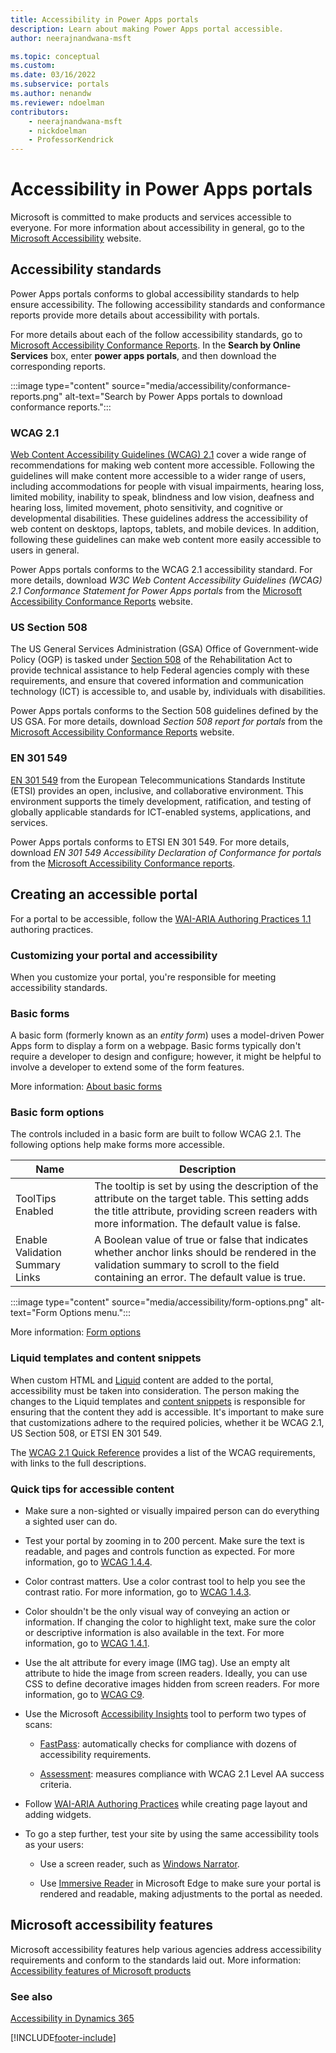 ```yaml
---
title: Accessibility in Power Apps portals
description: Learn about making Power Apps portal accessible.
author: neerajnandwana-msft

ms.topic: conceptual
ms.custom: 
ms.date: 03/16/2022
ms.subservice: portals
ms.author: nenandw
ms.reviewer: ndoelman
contributors:
    - neerajnandwana-msft
    - nickdoelman
    - ProfessorKendrick
---
```

 
# Accessibility in Power Apps portals

Microsoft is committed to make products and services accessible to everyone. For more information about accessibility in general, go to the [Microsoft Accessibility](https://www.microsoft.com/accessibility) website.

## Accessibility standards

Power Apps portals conforms to global accessibility standards to help ensure accessibility. The following accessibility standards and conformance reports provide more details about accessibility with portals.

For more details about each of the follow accessibility standards, go to [Microsoft Accessibility Conformance Reports](https://cloudblogs.microsoft.com/industry-blog/government/2018/09/11/accessibility-conformance-reports/). In the **Search by Online Services** box, enter **power apps portals**, and then download the corresponding reports.

:::image type="content" source="media/accessibility/conformance-reports.png" alt-text="Search by Power Apps portals to download conformance reports.":::

### WCAG 2.1

[Web Content Accessibility Guidelines (WCAG) 2.1](https://www.w3.org/TR/WCAG21/) cover a wide range of recommendations for making web content more accessible. Following the guidelines will make content more accessible to a wider range of users, including accommodations for people with visual impairments, hearing loss, limited mobility, inability to speak, blindness and low vision, deafness and hearing loss, limited movement, photo sensitivity, and cognitive or developmental disabilities. These guidelines address the accessibility of web content on desktops, laptops, tablets, and mobile devices. In addition, following these guidelines can make web content more easily accessible to users in general.

Power Apps portals conforms to the WCAG 2.1 accessibility standard. For more details, download *W3C Web Content Accessibility Guidelines (WCAG) 2.1 Conformance Statement for Power Apps portals* from the [Microsoft Accessibility Conformance Reports](#accessibility-standards) website.

### US Section 508

The US General Services Administration (GSA) Office of Government-wide Policy (OGP) is tasked under [Section 508](https://www.section508.gov/) of the Rehabilitation Act to provide technical assistance to help Federal agencies comply with these requirements, and ensure that covered information and communication technology (ICT) is accessible to, and usable by, individuals with disabilities.

Power Apps portals conforms to the Section 508 guidelines defined by the US GSA. For more details, download *Section 508 report for portals* from the [Microsoft Accessibility Conformance Reports](#accessibility-standards) website.

### EN 301 549

[EN 301 549](https://www.etsi.org/deliver/etsi_en/301500_301599/301549/02.01.02_60/en_301549v020102p.pdf) from the European Telecommunications Standards Institute (ETSI) provides an open, inclusive, and collaborative environment. This environment supports the timely development, ratification, and testing of globally applicable standards for ICT-enabled systems, applications, and services.

Power Apps portals conforms to ETSI EN 301 549. For more details, download *EN 301 549 Accessibility Declaration of Conformance for portals* from the [Microsoft Accessibility Conformance reports](#accessibility-standards).

## Creating an accessible portal

For a portal to be accessible, follow the [WAI-ARIA Authoring Practices 1.1](https://www.w3.org/TR/wai-aria-practices/) authoring practices.

### Customizing your portal and accessibility

When you customize your portal, you're responsible for meeting accessibility standards.

### Basic forms

A basic form (formerly known as an *entity form*) uses a model-driven Power Apps form to display a form on a webpage. Basic forms typically don't require a developer to design and configure; however, it might be helpful to involve a developer to extend some of the form features.

More information: [About basic forms](../configure/entity-forms.md)

### Basic form options

The controls included in a basic form are built to follow WCAG 2.1. The following options help make forms more accessible.

| **Name**                        | **Description**    |
|---------------------------------|----------|
| ToolTips Enabled                | The tooltip is set by using the description of the attribute on the target table. This setting adds the title attribute, providing screen readers with more information. The default value is false. |
| Enable Validation Summary Links | A Boolean value of true or false that indicates whether anchor links should be rendered in the validation summary to scroll to the field containing an error. The default value is true.          |

:::image type="content" source="media/accessibility/form-options.png" alt-text="Form Options menu.":::

More information: [Form options](../configure/entity-forms.md#form-options)

### Liquid templates and content snippets

When custom HTML and [Liquid](../liquid/liquid-overview.md) content are added to the portal, accessibility must be taken into consideration. The person making the changes to the Liquid templates and [content snippets](../configure/customize-content-snippets.md) is responsible for ensuring that the content they add is accessible. It's important to make sure that customizations adhere to the required policies, whether it be WCAG 2.1, US Section 508, or ETSI EN 301 549.

The [WCAG 2.1 Quick Reference](https://www.w3.org/WAI/WCAG21/quickref/) provides a list of the WCAG requirements, with links to the full descriptions.

### Quick tips for accessible content

- Make sure a non-sighted or visually impaired person can do everything a sighted user can do.

- Test your portal by zooming in to 200 percent. Make sure the text is readable, and pages and controls function as expected<!--note from editor: Suggested. Writing Style Guide doesn't like us to use "etc." or even "and so on." -->. For more information, go to [WCAG 1.4.4](https://www.w3.org/WAI/WCAG21/Understanding/resize-text.html).

- Color contrast matters. Use a color contrast tool to help you see the contrast ratio. For more information, go to [WCAG 1.4.3](https://www.w3.org/WAI/WCAG21/Understanding/contrast-minimum.html).

- Color shouldn't be the only visual way of conveying an action or information. If changing the color to highlight text, make sure the color or descriptive information is also available in the text. For more information, go to [WCAG 1.4.1](https://www.w3.org/WAI/WCAG21/Understanding/use-of-color.html).

- Use the alt attribute for every image (IMG tag). Use an empty alt attribute to hide the image from screen readers. Ideally, you can use CSS to define decorative images hidden from screen readers. For more information, go to [WCAG C9](https://www.w3.org/WAI/WCAG21/Techniques/css/C9.html).

- Use the Microsoft [Accessibility Insights](https://accessibilityinsights.io/) tool to perform two types of scans:

    - [FastPass](https://accessibilityinsights.io/docs/web/getstarted/fastpass/): automatically checks for compliance with dozens of accessibility requirements.

    - [Assessment](https://accessibilityinsights.io/docs/web/getstarted/assessment/): measures compliance with WCAG 2.1 Level AA success criteria.

- Follow [WAI-ARIA Authoring Practices](https://www.w3.org/TR/wai-aria-practices/) while creating page layout and adding widgets.

- To go a step further, test your site by using the same accessibility tools as your users:

    - Use a screen reader, such as [Windows Narrator](https://support.microsoft.com/windows/chapter-1-introducing-narrator-7fe8fd72-541f-4536-7658-bfc37ddaf9c6#WindowsVersion=Windows_11).

    - Use [Immersive Reader](https://education.microsoft.com/resource/9b010288) in Microsoft Edge to make sure your portal is rendered and readable, making adjustments to the portal as needed.

## Microsoft accessibility features

Microsoft accessibility features help various agencies address accessibility requirements and conform to the standards laid out. More information: [Accessibility features of Microsoft products](https://sway.office.com/vAdiAMXOJEQGVbqX)

### See also

[Accessibility in Dynamics 365](/dynamics365/get-started/accessibility/)


[!INCLUDE[footer-include](../../../includes/footer-banner.md)]